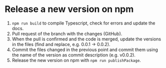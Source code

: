 # Release a new version on npm

1. `npm run build` to compile Typescript, check for errors and update the docs.
1. Pull request of the branch with the changes (GitHub).
1. When the pull is confirmed and the code is merged, update the versions in the files (find and replace, e.g. 0.0.1 -> 0.0.2).
1. Commit the files changed in the previous point and commit them using the name of the version
as commit description (e.g. v0.0.2).
1. Release the new version on npm with `npm run publishPackage`.